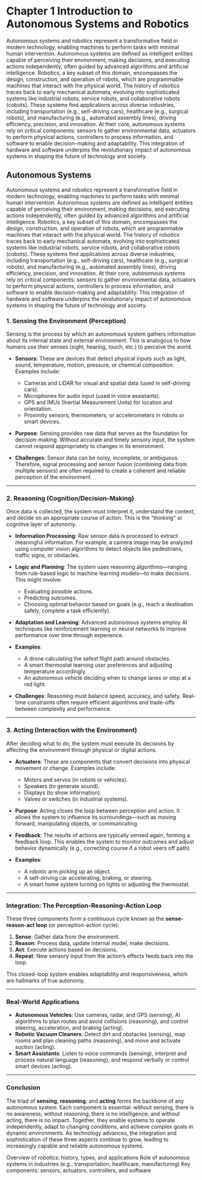 # Chapter 1 Introduction to Autonomous Systems and Robotics

Autonomous systems and robotics represent a transformative field in modern technology, enabling machines to perform tasks with minimal human intervention. Autonomous systems are defined as intelligent entities capable of perceiving their environment, making decisions, and executing actions independently, often guided by advanced algorithms and artificial intelligence. Robotics, a key subset of this domain, encompasses the design, construction, and operation of robots, which are programmable machines that interact with the physical world. The history of robotics traces back to early mechanical automata, evolving into sophisticated systems like industrial robots, service robots, and collaborative robots (cobots). These systems find applications across diverse industries, including transportation (e.g., self-driving cars), healthcare (e.g., surgical robots), and manufacturing (e.g., automated assembly lines), driving efficiency, precision, and innovation. At their core, autonomous systems rely on critical components: sensors to gather environmental data, actuators to perform physical actions, controllers to process information, and software to enable decision-making and adaptability. This integration of hardware and software underpins the revolutionary impact of autonomous systems in shaping the future of technology and society.

## Autonomous Systems

Autonomous systems and robotics represent a transformative field in modern technology, enabling machines to perform tasks with minimal human intervention. Autonomous systems are defined as intelligent entities capable of perceiving their environment, making decisions, and executing actions independently, often guided by advanced algorithms and artificial intelligence. Robotics, a key subset of this domain, encompasses the design, construction, and operation of robots, which are programmable machines that interact with the physical world. The history of robotics traces back to early mechanical automata, evolving into sophisticated systems like industrial robots, service robots, and collaborative robots (cobots). These systems find applications across diverse industries, including transportation (e.g., self-driving cars), healthcare (e.g., surgical robots), and manufacturing (e.g., automated assembly lines), driving efficiency, precision, and innovation. At their core, autonomous systems rely on critical components: sensors to gather environmental data, actuators to perform physical actions, controllers to process information, and software to enable decision-making and adaptability. This integration of hardware and software underpins the revolutionary impact of autonomous systems in shaping the future of technology and society.

### 1. **Sensing the Environment (Perception)**

Sensing is the process by which an autonomous system gathers information about its internal state and external environment. This is analogous to how humans use their senses (sight, hearing, touch, etc.) to perceive the world.

- **Sensors**: These are devices that detect physical inputs such as light, sound, temperature, motion, pressure, or chemical composition. Examples include:
  - Cameras and LiDAR for visual and spatial data (used in self-driving cars).
  - Microphones for audio input (used in voice assistants).
  - GPS and IMUs (Inertial Measurement Units) for location and orientation.
  - Proximity sensors, thermometers, or accelerometers in robots or smart devices.

- **Purpose**: Sensing provides raw data that serves as the foundation for decision-making. Without accurate and timely sensory input, the system cannot respond appropriately to changes in its environment.

- **Challenges**: Sensor data can be noisy, incomplete, or ambiguous. Therefore, signal processing and sensor fusion (combining data from multiple sensors) are often required to create a coherent and reliable perception of the environment.

---

### 2. **Reasoning (Cognition/Decision-Making)**

Once data is collected, the system must interpret it, understand the context, and decide on an appropriate course of action. This is the "thinking" or cognitive layer of autonomy.

- **Information Processing**: Raw sensor data is processed to extract meaningful information. For example, a camera image may be analyzed using computer vision algorithms to detect objects like pedestrians, traffic signs, or obstacles.

- **Logic and Planning**: The system uses reasoning algorithms—ranging from rule-based logic to machine learning models—to make decisions. This might involve:
  - Evaluating possible actions.
  - Predicting outcomes.
  - Choosing optimal behavior based on goals (e.g., reach a destination safely, complete a task efficiently).

- **Adaptation and Learning**: Advanced autonomous systems employ AI techniques like reinforcement learning or neural networks to improve performance over time through experience.

- **Examples**:
  - A drone calculating the safest flight path around obstacles.
  - A smart thermostat learning user preferences and adjusting temperature accordingly.
  - An autonomous vehicle deciding when to change lanes or stop at a red light.

- **Challenges**: Reasoning must balance speed, accuracy, and safety. Real-time constraints often require efficient algorithms and trade-offs between complexity and performance.

---

### 3. **Acting (Interaction with the Environment)**

After deciding what to do, the system must execute its decisions by affecting the environment through physical or digital actions.

- **Actuators**: These are components that convert decisions into physical movement or change. Examples include:
  - Motors and servos (in robots or vehicles).
  - Speakers (to generate sound).
  - Displays (to show information).
  - Valves or switches (in industrial systems).

- **Purpose**: Acting closes the loop between perception and action. It allows the system to influence its surroundings—such as moving forward, manipulating objects, or communicating.

- **Feedback**: The results of actions are typically sensed again, forming a feedback loop. This enables the system to monitor outcomes and adjust behavior dynamically (e.g., correcting course if a robot veers off path).

- **Examples**:
  - A robotic arm picking up an object.
  - A self-driving car accelerating, braking, or steering.
  - A smart home system turning on lights or adjusting the thermostat.

---

### Integration: The Perception-Reasoning-Action Loop

These three components form a continuous cycle known as the **sense-reason-act loop** (or perception-action cycle):

1. **Sense**: Gather data from the environment.
2. **Reason**: Process data, update internal model, make decisions.
3. **Act**: Execute actions based on decisions.
4. **Repeat**: New sensory input from the action’s effects feeds back into the loop.

This closed-loop system enables adaptability and responsiveness, which are hallmarks of true autonomy.

---

### Real-World Applications

- **Autonomous Vehicles**: Use cameras, radar, and GPS (sensing), AI algorithms to plan routes and avoid collisions (reasoning), and control steering, acceleration, and braking (acting).
- **Robotic Vacuum Cleaners**: Detect dirt and obstacles (sensing), map rooms and plan cleaning paths (reasoning), and move and activate suction (acting).
- **Smart Assistants**: Listen to voice commands (sensing), interpret and process natural language (reasoning), and respond verbally or control smart devices (acting).

---

### Conclusion

The triad of **sensing**, **reasoning**, and **acting** forms the backbone of any autonomous system. Each component is essential: without sensing, there is no awareness; without reasoning, there is no intelligence; and without acting, there is no impact. Together, they enable systems to operate independently, adapt to changing conditions, and achieve complex goals in dynamic environments. As technology advances, the integration and sophistication of these three aspects continue to grow, leading to increasingly capable and reliable autonomous systems.

Overview of robotics: history, types, and applications
Role of autonomous systems in industries (e.g., transportation, healthcare, manufacturing)
Key components: sensors, actuators, controllers, and software
